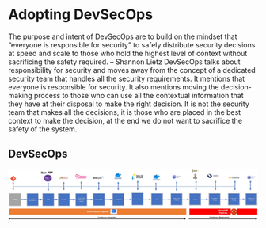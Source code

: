 # Adopting DevSecOps

The purpose and intent of DevSecOps are to build on the mindset that “everyone is responsible for security” to safely distribute security decisions at speed and scale to those who hold the highest level of context without sacrificing the safety required. – Shannon Lietz
DevSecOps talks about responsibility for security and moves away from the concept of a dedicated security team that handles all the security requirements. It mentions that everyone is responsible for security. It also mentions moving the decision-making process to those who can use all the contextual information that they have at their disposal to make the right decision. It is not the security team that makes all the decisions, it is those who are placed in the best context to make the decision, at the end we do not want to sacrifice the safety of the system.

## DevSecOps

<img align="center" width="1600" src="../../images/DevSecOps.jpg">

